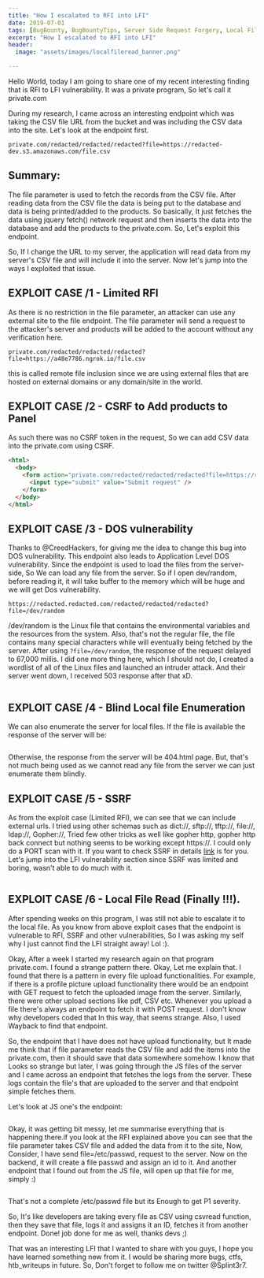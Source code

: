 ```yaml
---
title: "How I escalated to RFI into LFI"
date: 2019-07-01
tags: [BugBounty, BugBountyTips, Server Side Request Forgery, Local File Disclosure,]
excerpt: "How I escalated to RFI into LFI"
header:
  image: "assets/images/localfileread_banner.png"

---
```


Hello World, today I am going to share one of my recent interesting finding that is RFI to LFI vulnerability. It was a private program, So let's call it private.com

During my research, I came across an interesting endpoint which was taking the CSV file URL from the bucket and was including the CSV data into the site. Let's look at the endpoint first.

```console
private.com/redacted/redacted/redacted?file=https://redacted-dev.s3.amazonaws.com/file.csv
```

## Summary:

The file parameter is used to fetch the records from the CSV file. After reading data from the CSV file the data is being put to the database and data is being printed/added to the products. So basically, It just fetches the data using jquery fetch() network request and then inserts the data into the database and add the products to the private.com. So, Let's exploit this endpoint.

So, If I change the URL to my server, the application will read data from my server's CSV file and will include it into the server. Now let's jump into the ways I exploited that issue.

## EXPLOIT CASE /1 - Limited RFI

As there is no restriction in the file parameter, an attacker can use any external site to the file endpoint. The file parameter will send a request to the attacker's server and products will be added to the account without any verification here.

```console
private.com/redacted/redacted/redacted?file=https://a48e7786.ngrok.io/file.csv
```

this is called remote file inclusion since we are using external files that are hosted on external domains or any domain/site in the world.

## EXPLOIT CASE /2 - CSRF to Add products to Panel

As such there was no CSRF token in the request, So we can add CSV data into the private.com using CSRF.

```html
<html>
  <body>
    <form action="private.com/redacted/redacted/redacted?file=https://redacted.ngrok.io/file.csv">
      <input type="submit" value="Submit request" />
    </form>
  </body>
</html>

```

## EXPLOIT CASE /3 - DOS vulnerability

Thanks to @CreedHackers, for giving me the idea to change this bug into DOS vulnerability. This endpoint also leads to Application Level DOS vulnerability. Since the endpoint is used to load the files from the server-side, So We can load any file from the server. So if I open dev/random, before reading it, it will take buffer to the memory which will be huge and we will get Dos vulnerability.

```console
https://redacted.redacted.com/redacted/redacted/redacted?file=/dev/random
```

/dev/random is the Linux file that contains the environmental variables and the resources from the system. Also, that's not the regular file, the file contains many special characters while will eventually being fetched by the server. After using `?file=/dev/random`, the response of the request delayed to 67,000 millis. I did one more thing here, which I should not do, I created a wordlist of all of the Linux files and launched an intruder attack. And their server went down, I received 503 response after that xD.

<img src="https://github.com/Splint3r7/web/raw/master/assets/images/BugBountyImages/server_down.png" alt="">

## EXPLOIT CASE /4 - Blind Local file Enumeration

We can also enumerate the server for local files. If the file is available the response of the server will be:

<img src="https://raw.githubusercontent.com/Splint3r7/web/master/assets/images/BugBountyImages/local_file_enumerate_response.png" alt="">

Otherwise, the response from the server will be 404.html page. But, that's not much being used as we cannot read any file from the server we can just enumerate them blindly.

## EXPLOIT CASE /5 - SSRF

As from the exploit case (Limited RFI), we can see that we can include external urls. I tried using other schemas such as dict://, sftp://, tftp://, file://, ldap://, Gopher://, Tried few other tricks as well like gopher http, gopher http back connect but nothing seems to be working except https://. I could only do a PORT scan with it. If you want to check SSRF in details [link](https://github.com/swisskyrepo/PayloadsAllTheThings/tree/master/Server%20Side%20Request%20Forgery) is for you. Let's jump into the LFI vulnerability section since SSRF was limited and boring, wasn't able to do much with it.

<img src="https://github.com/Splint3r7/web/raw/master/assets/images/BugBountyImages/ssrf_request.png" alt="">

## EXPLOIT CASE /6 - Local File Read (Finally !!!).

After spending weeks on this program, I was still not able to escalate it to the local file. As you know from above exploit cases that the endpoint is vulnerable to RFI, SSRF and other vulnerabilities, So I was asking my self why I just cannot find the LFI straight away! Lol :).

Okay, After a week I started my research again on that program private.com. I found a strange pattern there. Okay, Let me explain that. I found that there is a pattern in every file upload functionalities. For example, if there is a profile picture upload functionality there would be an endpoint with GET request to fetch the uploaded image from the server. Similarly, there were other upload sections like pdf, CSV etc. Whenever you upload a file there's always an endpoint to fetch it with POST request. I don't know why developers coded that In this way, that seems strange. Also, I used Wayback to find that endpoint.

So, the endpoint that I have does not have upload functionality, but It made me think that if file parameter reads the CSV file and add the items into the private.com, then it should save that data somewhere somehow. I know that Looks so strange but later, I was going through the JS files of the server and I came across an endpoint that fetches the logs from the server. These logs contain the file's that are uploaded to the server and that endpoint simple fetches them.

Let's look at JS one's the endpoint:

<img src="https://github.com/Splint3r7/web/raw/master/assets/images/BugBountyImages/js_endpoint_ok.png" alt="">

Okay, it was getting bit messy, let me summarise everything that is happening there.if you look at the RFI explained above you can see that the file parameter takes CSV file and added the data from it to the site, Now, Consider, I have send file=/etc/passwd, request to the server. Now on the backend, it will create a file passwd and assign an id to it. And another endpoint that I found out from the JS file, will open up that file for me, simply :)

<img src="https://github.com/Splint3r7/web/raw/master/assets/images/BugBountyImages/LFI_csvread.png" alt="">

That's not a complete /etc/passwd file but its Enough to get P1 severity.

So, It's like developers are taking every file as CSV using csvread function, then they save that file, logs it and assigns it an ID, fetches it from another endpoint. Done! job done for me as well, thanks devs ;)

That was an interesting LFI that I wanted to share with you guys, I hope you have learned something new from it. I would be sharing more bugs, ctfs, htb_writeups in future. So, Don't forget to follow me on twitter @Splint3r7.

